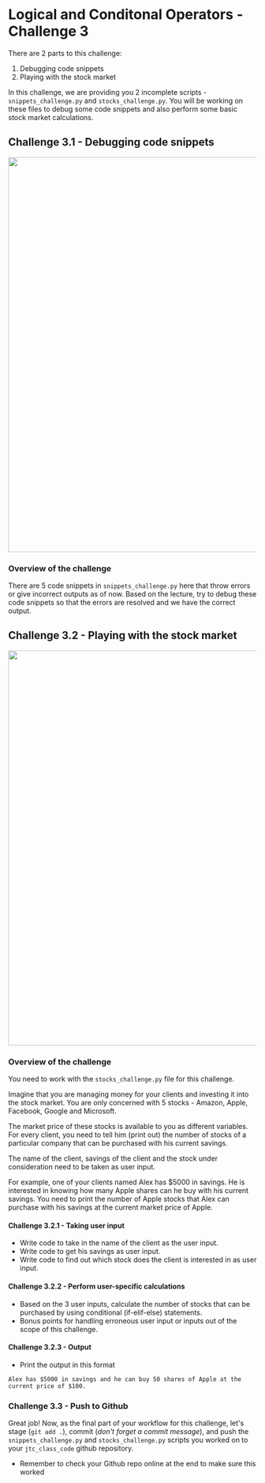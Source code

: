 # Logical and Conditonal Operators - Challenge 3

There are 2 parts to this challenge:
1. Debugging code snippets
2. Playing with the stock market

In this challenge, we are providing you 2 incomplete scripts - `snippets_challenge.py` and `stocks_challenge.py`. You will be working on these files to debug some code snippets and also perform some basic stock market calculations.

## Challenge 3.1 - Debugging code snippets

<img src="https://img.freepik.com/free-photo/technology-binary-code-number-data-alert-system-error-message-display-screen_73523-1311.jpg" width="800">

### Overview of the challenge

There are 5 code snippets in `snippets_challenge.py` here that throw errors or give incorrect outputs as of now. Based on the lecture, try to debug these code snippets so that the errors are resolved and we have the correct output.

## Challenge 3.2 - Playing with the stock market

<img src="https://image.freepik.com/free-photo/financial-stock-market-graph-chart-stock-market-investment-trading-screen_9693-990.jpg" width="800">

### Overview of the challenge

You need to work with the `stocks_challenge.py` file for this challenge.

Imagine that you are managing money for your clients and investing it into the stock market. You are only concerned with 5 stocks - Amazon, Apple, Facebook, Google and Microsoft.

The market price of these stocks is available to you as different variables. For every client, you need to tell him (print out) the number of stocks of a particular company that can be purchased with his current savings.

The name of the client, savings of the client and the stock under consideration need to be taken as user input.

For example, one of your clients named Alex has $5000 in savings. He is interested in knowing how many Apple shares can he buy with his current savings. You need to print the number of Apple stocks that Alex can purchase with his savings at the current market price of Apple.

#### Challenge 3.2.1 - Taking user input
* Write code to take in the name of the client as the user input.
* Write code to get his savings as user input.
* Write code to find out which stock does the client is interested in as user input.

#### Challenge 3.2.2 - Perform user-specific calculations
* Based on the 3 user inputs, calculate the number of stocks that can be purchased by using conditional (if-elif-else) statements.
* Bonus points for handling erroneous user input or inputs out of the scope of this challenge.

#### Challenge 3.2.3 - Output
* Print the output in this format

```console
Alex has $5000 in savings and he can buy 50 shares of Apple at the current price of $100.
```

### Challenge 3.3 - Push to Github

Great job! Now, as the final part of your workflow for this challenge, let's stage (`git add .`), commit (*don't forget a commit message*), and push the `snippets_challenge.py` and `stocks_challenge.py` scripts you worked on to your `jtc_class_code` github repository.


* Remember to check your Github repo online at the end to make sure this worked